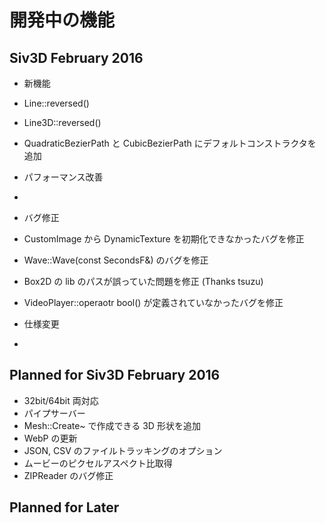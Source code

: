 ﻿# 開発中の機能

## Siv3D February 2016 
- 新機能
 - Line::reversed()
 - Line3D::reversed()
 - QuadraticBezierPath と CubicBezierPath にデフォルトコンストラクタを追加
 
- パフォーマンス改善
 -  
 
- バグ修正
 - CustomImage から DynamicTexture を初期化できなかったバグを修正
 - Wave::Wave(const SecondsF&) のバグを修正
 - Box2D の lib のパスが誤っていた問題を修正 (Thanks tsuzu)
 - VideoPlayer::operaotr bool() が定義されていなかったバグを修正

- 仕様変更
 -  
 
  
## Planned for Siv3D February 2016
- 32bit/64bit 両対応
- パイプサーバー
- Mesh::Create~ で作成できる 3D 形状を追加
- WebP の更新
- JSON, CSV のファイルトラッキングのオプション
- ムービーのピクセルアスペクト比取得
- ZIPReader のバグ修正
  

## Planned for Later
